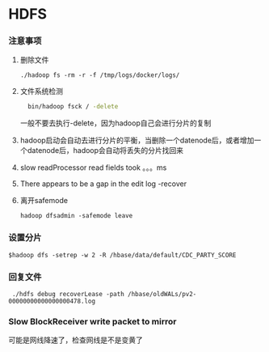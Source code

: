 HDFS
===

### 注意事项	

1. 删除文件

   ```
   ./hadoop fs -rm -r -f /tmp/logs/docker/logs/
   ```

   

2. 文件系统检测

   ```sh
     bin/hadoop fsck / -delete
   ```


     一般不要去执行-delete，因为hadoop自己会进行分片的复制

3. hadoop启动会自动去进行分片的平衡，当删除一个datenode后，或者增加一个datenode后，hadoop会自动将丢失的分片找回来

4. slow readProcessor read fields took 。。。ms

5. There appears to be a gap in the edit log
    -recover

6. 离开safemode

   ```
   hadoop dfsadmin -safemode leave 
   ```

### 设置分片
	$hadoop dfs -setrep -w 2 -R /hbase/data/default/CDC_PARTY_SCORE
### 回复文件

```
 ./hdfs debug recoverLease -path /hbase/oldWALs/pv2-00000000000000000478.log
```



### Slow BlockReceiver write packet to mirror

可能是网线降速了，检查网线是不是变黄了